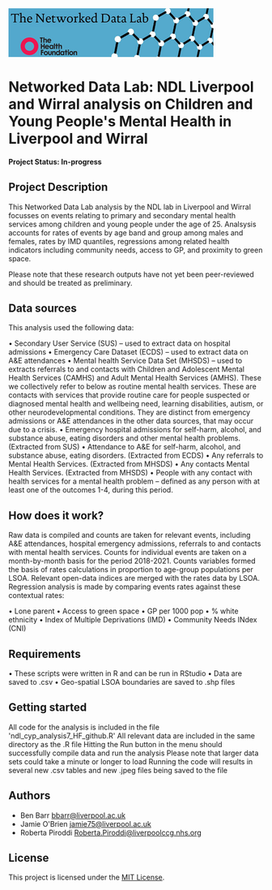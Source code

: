 <img src="ndlbanner.png" width="405" height="96">

# Networked Data Lab: NDL Liverpool and Wirral analysis on Children and Young People's Mental Health in Liverpool and Wirral

#### Project Status: In-progress

## Project Description

This Networked Data Lab analysis by the NDL lab in Liverpool and Wirral focusses on events relating to primary and secondary mental health services among children and young people under the age of 25. Analsysis accounts for rates of events by age band and group among males and females, rates by IMD quantiles, regressions among related health indicators including community needs, access to GP, and proximity to green space. 

Please note that these research outputs have not yet been peer-reviewed and should be treated as preliminary.

## Data sources

This analysis used the following data: 

•	Secondary User Service (SUS) – used to extract data on hospital admissions
•	Emergency Care Dataset (ECDS) – used to extract data on A&E attendances
•	Mental health Service Data Set (MHSDS) – used to extracts referrals to and contacts with 
Children and Adolescent Mental Health Services (CAMHS) and Adult Mental Health Services
(AMHS). These we collectively refer to below as routine mental health services. These are 
contacts with services that provide routine care for people suspected or diagnosed mental 
health and wellbeing need, learning disabilities, autism, or other neurodevelopmental 
conditions. They are distinct from emergency admissions or A&E attendances in the other 
data sources, that may occur due to a crisis. 
•	Emergency hospital admissions for self-harm, alcohol, and substance abuse, eating disorders 
and other mental health problems. (Extracted from SUS)
•	Attendance to A&E for self-harm, alcohol, and substance abuse, eating disorders. (Extracted 
from ECDS)
•	Any referrals to Mental Health Services. (Extracted from MHSDS)
• Any contacts Mental Health Services. (Extracted from MHSDS)
•	People with any contact with health services for a mental health problem – defined as any 
person with at least one of the outcomes 1-4, during this period.

## How does it work?
Raw data is compiled and counts are taken for relevant events, including A&E attendances, hospital emergency admissions, referrals to and contacts with mental health services. 
Counts for individual events are taken on a month-by-month basis for the period 2018-2021. Counts variables formed the basis of rates calculations in proportion to age-group populations per LSOA. 
Relevant open-data indices are merged with the rates data by LSOA.
Regression analysis is made by comparing events rates against these contextual rates:

•	Lone parent 
•	Access to green space
•	GP per 1000 pop
•	% white ethnicity
•	Index of Multiple Deprivations (IMD)
•	Community Needs INdex (CNI)

## Requirements

•	These scripts were written in R and can be run in RStudio
•	Data are saved to .csv
•	Geo-spatial LSOA boundaries are saved to .shp files


## Getting started

All code for the analysis is included in the file 'ndl_cyp_analysis7_HF_github.R'
All relevant data are included in the same directory as the .R file
Hitting the Run button in the menu should successfully compile data and run the analysis
Please note that larger data sets could take a minute or longer to load
Running the code will results in several new .csv tables and new .jpeg files being saved to the file


## Authors

- Ben Barr bbarr@liverpool.ac.uk
- Jamie O'Brien jamie75@liverpool.ac.uk
- Roberta Piroddi Roberta.Piroddi@liverpoolccg.nhs.org

## License

This project is licensed under the [MIT License](https://opensource.org/licenses/MIT).
